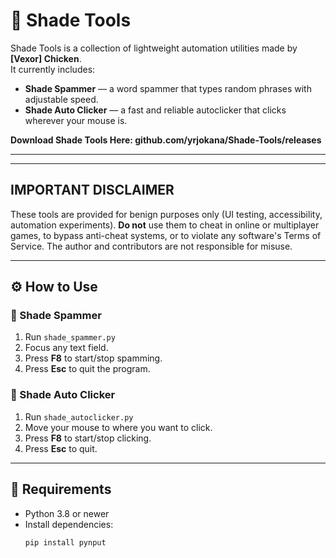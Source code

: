 # 🖤 Shade Tools

Shade Tools is a collection of lightweight automation utilities made by **[Vexor] Chicken**.  
It currently includes:

- **Shade Spammer** — a word spammer that types random phrases with adjustable speed.  
- **Shade Auto Clicker** — a fast and reliable autoclicker that clicks wherever your mouse is.

**Download Shade Tools Here: github.com/yrjokana/Shade-Tools/releases**

---




---


## IMPORTANT DISCLAIMER


These tools are provided for benign purposes only (UI testing, accessibility, automation experiments). **Do not** use them to cheat in online or multiplayer games, to bypass anti-cheat systems, or to violate any software's Terms of Service. The author and contributors are not responsible for misuse.


---


## ⚙️ How to Use

### 🔹 Shade Spammer
1. Run `shade_spammer.py`
2. Focus any text field.
3. Press **F8** to start/stop spamming.
4. Press **Esc** to quit the program.

### 🔹 Shade Auto Clicker
1. Run `shade_autoclicker.py`
2. Move your mouse to where you want to click.
3. Press **F8** to start/stop clicking.
4. Press **Esc** to quit.

---

## 🧩 Requirements
- Python 3.8 or newer  
- Install dependencies:
  ```bash
  pip install pynput

